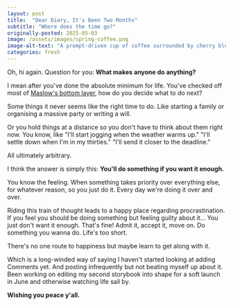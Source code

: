 ```yaml
---
layout: post
title:  "Dear Diary, It's Been Two Months"
subtitle: "Where does the time go?"
originally-posted: 2025-05-03
image: /assets/images/spring-coffee.png
image-alt-text: "A prompt-driven cup of coffee surrounded by cherry blossoms"
categories: fresh
---
```

Oh, hi again.  Question for you:  **What makes anyone do anything?**  

I mean after you've done the absolute minimum for life.  You've checked off most of  [Maslow's bottom layer](https://www.simplypsychology.org/maslow.html), how do you decide what to do next?  

Some things it never seems like the right time to do. Like starting a family or organising a massive party or writing a will.

Or you hold things at a distance so you don't have to think about them right now.  You know, like "I'll start jogging when the weather warms up."  "I'll settle down when I'm in my thirties."  "I'll send it closer to the deadline."

All ultimately arbitrary.

I think the answer is simply this: **You'll do something if you want it enough.**

You know the feeling.  When something takes priority over everything else, for whatever reason, so you just do it.  Every day we're doing it over and over.

Riding this train of thought leads to a happy place regarding procrastination. If you feel you should be doing something but feeling guilty about it... You just don't want it enough.  That's fine!  Admit it, accept it, move on.  Do something you wanna do.  Life's too short.

There's no one route to happiness but maybe learn to get along with it.

Which is a long-winded way of saying I haven't started looking at adding Comments yet. And posting infrequently but not beating myself up about it.  Been working on editing my second storybook into shape for a soft launch in June and otherwise watching life sail by.

__Wishing you peace y'all.__